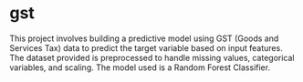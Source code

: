 # gst
This project involves building a predictive model using GST (Goods and Services Tax) data to predict the target variable based on input features. The dataset provided is preprocessed to handle missing values, categorical variables, and scaling. The model used is a Random Forest Classifier.

